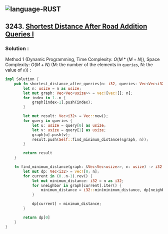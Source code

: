 ![language-RUST](https://img.shields.io/badge/RUST-8d4004?style=for-the-badge&logo=RUST)
---

## 3243. [Shortest Distance After Road Addition Queries I](https://leetcode.com/problems/shortest-distance-after-road-addition-queries-i)

### Solution :

Method 1 (Dynamic Programming, Time Complexity: $O(M*(M+N))$, Space Complexity: $O(M+N)$ (M: the number of the elements in `queries`, N: the value of `n`)) :
```rust
impl Solution {
    pub fn shortest_distance_after_queries(n: i32, queries: Vec<Vec<i32>>) -> Vec<i32> {
        let n: usize = n as usize;
        let mut graph: Vec<Vec<usize>> = vec![vec![]; n];
        for index in 1..n {
            graph[index-1].push(index);
        }

        let mut result: Vec<i32> = Vec::new();
        for query in queries {
            let u: usize = query[0] as usize;
            let v: usize = query[1] as usize;
            graph[u].push(v);
            result.push(Self::find_minimum_distance(&graph, n));
        }

        return result
    }

    fn find_minimum_distance(graph: &Vec<Vec<usize>>, n: usize) -> i32 {
        let mut dp: Vec<i32> = vec![0; n];
        for current in (0..n-1).rev() {
            let mut minimum_distance: i32 = n as i32;
            for &neighbor in graph[current].iter() {
                minimum_distance = i32::min(minimum_distance, dp[neighbor] + 1);
            }

            dp[current] = minimum_distance;
        }

        return dp[0]
    }
}
```
